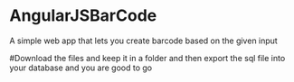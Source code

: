 # AngularJSBarCode
A simple web app that lets you create barcode based on the given input

#Download the files and keep it in a folder and then export the sql file into your database and you are good to go
